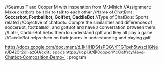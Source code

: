 //Seamus F and Cooper M with insperation from Mr.Minich 
//Assignment: Make chatbots be able to talk to each other 
//Name of ChatBots: **Soccerbot, Footballbot, Golfbot, CaddieBot**
//Type of ChatBots: Sports related 
//Objective of chatbots: Compre the similarities and differences of soccerBot, footballBot, and golfBot  and have a conversation between them.
//Later, CaddieBot helps them to understand golf and they all play a game
//CaddieBot helps them on their journy in understanding and playing golf

https://docs.google.com/document/d/1kHHDS4sPQGVrF1GTpeh5twscHGNerJB423r2dl-a26U/edit : specs
https://repl.it/@CooperMcCaffrey/Java-Chatbot-Composition-Demo-1 : program
